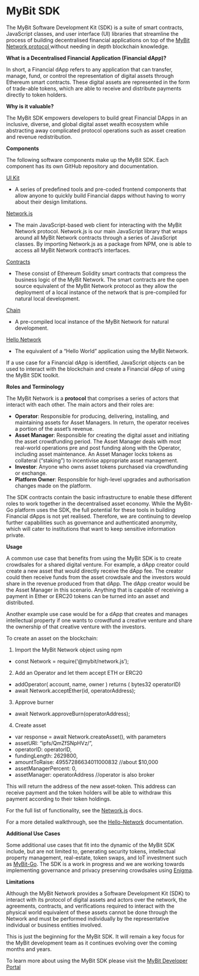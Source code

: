 # MyBit SDK

The MyBit Software Development Kit \(SDK\) is a suite of smart contracts, JavaScript classes, and user interface \(UI\) libraries that streamline the process of building decentralised financial applications on top of the [MyBit Network protocol ](https://developer.mybit.io/portal/mybit-ecosystem/mybit-network)without needing in depth blockchain knowledge.

**What is a Decentralised Financial Application \(Financial dApp\)?**

In short, a Financial dApp refers to any application that can transfer, manage, fund, or control the representation of digital assets through Ethereum smart contracts. These digital assets are represented in the form of trade-able tokens, which are able to receive and distribute payments directly to token holders.

**Why is it valuable?**

The MyBit SDK empowers developers to build great Financial DApps in an inclusive, diverse, and global digital asset wealth ecosystem while abstracting away complicated protocol operations such as asset creation and revenue redistribution.

**Components**

The following software components make up the MyBit SDK. Each component has its own GitHub repository and documentation.

[UI Kit](https://developer.mybit.io/ui)

* A series of predefined tools and pre-coded frontend components that allow anyone to quickly build Financial dapps without having to worry about their design limitations.

[​Network.js](https://developer.mybit.io/web)​

* The main JavaScript-based web client for interacting with the MyBit Network protocol. Network.js is our main JavaScript library that wraps around all MyBit Network contracts through a series of JavaScript classes. By importing Network.js as a package from NPM, one is able to access all MyBit Network contract’s interfaces.

[​Contracts​](https://developer.mybit.io/network)

* These consist of Ethereum Solidity smart contracts that compress the business logic of the MyBit Network. The smart contracts are the open source equivalent of the MyBit Network protocol as they allow the deployment of a local instance of the network that is pre-compiled for natural local development.

[​Chain​](https://developer.mybit.io/chain)

* A pre-compiled local instance of the MyBit Network for natural development.

[​Hello Network](https://developer.mybit.io/hello-network)​

* The equivalent of a “Hello World” application using the MyBit Network.

If a use case for a Financial dApp is identified, JavaScript objects can be used to interact with the blockchain and create a Financial dApp of using the MyBit SDK toolkit.

**Roles and Terminology**

The MyBit Network is a **protocol** that comprises a series of actors that interact with each other. The main actors and their roles are:

* **Operator**: Responsible for producing, delivering, installing, and maintaining assets for Asset Managers. In return, the operator receives a portion of the asset’s revenue.
* **Asset Manager**: Responsible for creating the digital asset and initiating the asset crowdfunding period. The Asset Manager deals with most real-world operations pre and post funding along with the Operator, including asset maintenance. An Asset Manager locks tokens as collateral \(“staking”\) to incentivise appropriate asset management.
* **Investor**: Anyone who owns asset tokens purchased via crowdfunding or exchange.
* **Platform Owner**: Responsible for high-level upgrades and authorisation changes made on the platform.

The SDK contracts contain the basic infrastructure to enable these different roles to work together in the decentralised asset economy. While the MyBit-Go platform uses the SDK, the full potential for these tools in building Financial dApps is not yet realised. Therefore, we are continuing to develop further capabilities such as governance and authenticated anonymity, which will cater to institutions that want to keep sensitive information private.

**Usage**

A common use case that benefits from using the MyBit SDK is to create crowdsales for a shared digital venture. For example, a dApp creator could create a new asset that would directly receive the dApp fee. The creator could then receive funds from the asset crowdsale and the investors would share in the revenue produced from that dApp. The dApp creator would be the Asset Manager in this scenario. Anything that is capable of receiving a payment in Ether or ERC20 tokens can be turned into an asset and distributed.

Another example use case would be for a dApp that creates and manages intellectual property if one wants to crowdfund a creative venture and share the ownership of that creative venture with the investors.

To create an asset on the blockchain:

1. Import the MyBit Network object using npm

* const Network = require\(‘@mybit/network.js’\);

2. Add an Operator and let them accept ETH or ERC20

* addOperator\( account, name, owner \) returns \( bytes32 operatorID\)
* await Network.acceptEther\(id, operatorAddress\);

3. Approve burner

* await Network.approveBurn\(operatorAddress\);

4. Create asset

* var response = await Network.createAsset\(\), with parameters
* assetURI: “ipfs/QmZfSNpHVz/”,
* operatorID: operatorID,
* fundingLength: 2629800,
* amountToRaise: 49557286634011000832 //about $10,000
* assetManagerPercent: 0,
* assetManager: operatorAddress //operator is also broker

This will return the address of the new asset-token. This address can receive payment and the token holders will be able to withdraw this payment according to their token holdings.

For the full list of functionality, see the [Network.js](https://developer.mybit.io/web) docs.

For a more detailed walkthrough, see the [Hello-Network](https://developer.mybit.io/hello-network) documentation.

**Additional Use Cases**

Some additional use cases that fit into the dynamic of the MyBit SDK include, but are not limited to, generating security tokens, intellectual property management, real-estate, token swaps, and IoT investment such as [MyBit-Go](https://go.mybit.io/). The SDK is a work in progress and we are working towards implementing governance and privacy preserving crowdsales using [Enigma](https://enigma.co/).

**Limitations**

Although the MyBit Network provides a Software Development Kit \(SDK\) to interact with its protocol of digital assets and actors over the network, the agreements, contracts, and verifications required to interact with the physical world equivalent of these assets cannot be done through the Network and must be performed individually by the representative individual or business entities involved.

This is just the beginning for the MyBit SDK. It will remain a key focus for the MyBit development team as it continues evolving over the coming months and years.

To learn more about using the MyBit SDK please visit the [MyBit Developer Portal](https://developer.mybit.io/portal/mybit-ecosystem/mybit-network)

